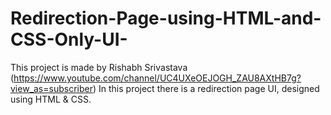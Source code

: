 # Redirection-Page-using-HTML-and-CSS-Only-UI-
This project is made by Rishabh Srivastava (https://www.youtube.com/channel/UC4UXeOEJOGH_ZAU8AXtHB7g?view_as=subscriber) In this project there is a redirection page UI, designed using HTML &amp; CSS.
